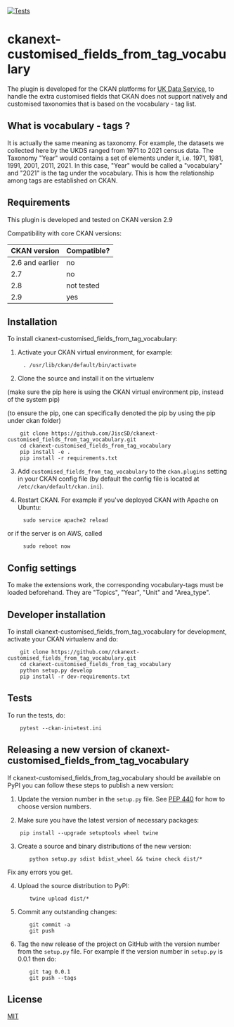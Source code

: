[![Tests](https://github.com/JiscSD/ckanext-customised_fields_from_tag_vocabulary/workflows/Tests/badge.svg?branch=main)](https://github.com/JiscSD/ckanext-customised_fields_from_tag_vocabulary/actions)

# ckanext-customised_fields_from_tag_vocabulary

The plugin is developed for the CKAN platforms for [UK Data Service](https://ukdataservice.ac.uk/), to handle the extra customised fields that CKAN does not support natively and customised taxonomies that is based on the vocabulary - tag list.

## What is vocabulary - tags ?
It is actually the same meaning as taxonomy. For example, the datasets we collected here by the UKDS ranged from 1971 to 2021 census data. The Taxonomy "Year" would contains a set of elements under it, i.e. 1971, 1981, 1991, 2001, 2011, 2021. In this case, "Year" would be called a "vocabulary" and "2021" is the tag under the vocabulary. This is how the relationship among tags are established on CKAN.


## Requirements

This plugin is developed and tested on CKAN version 2.9

Compatibility with core CKAN versions:

| CKAN version    | Compatible?   |
| --------------- | ------------- |
| 2.6 and earlier | no            |
| 2.7             | no            |
| 2.8             | not tested    |
| 2.9             | yes    	  |

## Installation

To install ckanext-customised_fields_from_tag_vocabulary:

1. Activate your CKAN virtual environment, for example:
```
     . /usr/lib/ckan/default/bin/activate
```
2. Clone the source and install it on the virtualenv

(make sure the pip here is using the CKAN virtual environment pip, instead of the system pip)

(to ensure the pip, one can specifically denoted the pip by using the pip under ckan folder)

```
    git clone https://github.com/JiscSD/ckanext-customised_fields_from_tag_vocabulary.git
    cd ckanext-customised_fields_from_tag_vocabulary
    pip install -e .
    pip install -r requirements.txt
```
3. Add `customised_fields_from_tag_vocabulary` to the `ckan.plugins` setting in your CKAN
   config file (by default the config file is located at
   `/etc/ckan/default/ckan.ini`).

4. Restart CKAN. For example if you've deployed CKAN with Apache on Ubuntu:
```
     sudo service apache2 reload
```
or if the server is on AWS, called
```
     sudo reboot now 
```

## Config settings

To make the extensions work, the corresponding vocabulary-tags must be loaded beforehand.
They are "Topics", "Year", "Unit" and "Area_type".


## Developer installation

To install ckanext-customised_fields_from_tag_vocabulary for development, activate your CKAN virtualenv and
do:
```
    git clone https://github.com//ckanext-customised_fields_from_tag_vocabulary.git
    cd ckanext-customised_fields_from_tag_vocabulary
    python setup.py develop
    pip install -r dev-requirements.txt
```

## Tests

To run the tests, do:
```
    pytest --ckan-ini=test.ini
```

## Releasing a new version of ckanext-customised_fields_from_tag_vocabulary

If ckanext-customised_fields_from_tag_vocabulary should be available on PyPI you can follow these steps to publish a new version:

1. Update the version number in the `setup.py` file. See [PEP 440](http://legacy.python.org/dev/peps/pep-0440/#public-version-identifiers) for how to choose version numbers.

2. Make sure you have the latest version of necessary packages:
```
    pip install --upgrade setuptools wheel twine
```
3. Create a source and binary distributions of the new version:
```
       python setup.py sdist bdist_wheel && twine check dist/*
```
   Fix any errors you get.

4. Upload the source distribution to PyPI:
```
       twine upload dist/*
```
5. Commit any outstanding changes:
```
       git commit -a
       git push
```
6. Tag the new release of the project on GitHub with the version number from
   the `setup.py` file. For example if the version number in `setup.py` is
   0.0.1 then do:
```
       git tag 0.0.1
       git push --tags
```
## License

[MIT](https://opensource.org/licenses/MIT)
